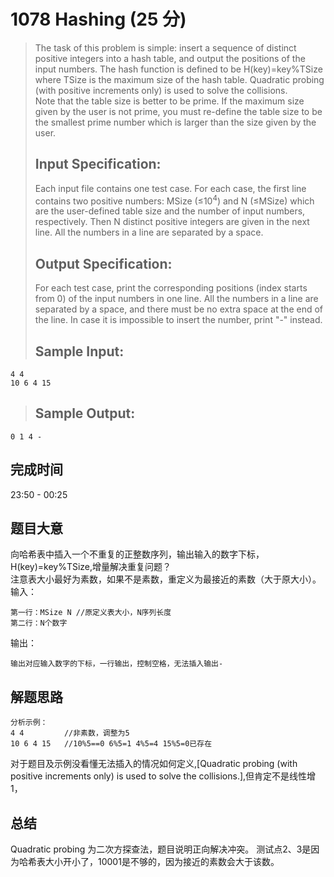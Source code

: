 # 1078 Hashing (25 分)
> The task of this problem is simple: insert a sequence of distinct positive integers into a hash table, and output the positions of the input numbers. The hash function is defined to be H(key)=key%TSize where TSize is the maximum size of the hash table. Quadratic probing (with positive increments only) is used to solve the collisions.  
> Note that the table size is better to be prime. If the maximum size given by the user is not prime, you must re-define the table size to be the smallest prime number which is larger than the size given by the user.  
> ## Input Specification:  
> Each input file contains one test case. For each case, the first line contains two positive numbers: MSize (≤10<sup>4</sup>) and N (≤MSize) which are the user-defined table size and the number of input numbers, respectively. Then N distinct positive integers are given in the next line. All the numbers in a line are separated by a space.
> ## Output Specification:  
> For each test case, print the corresponding positions (index starts from 0) of the input numbers in one line. All the numbers in a line are separated by a space, and there must be no extra space at the end of the line. In case it is impossible to insert the number, print "-" instead.  
> ## Sample Input:
```
4 4
10 6 4 15
```
> ## Sample Output:
```
0 1 4 -
```
## 完成时间
23:50 - 00:25
## 题目大意
向哈希表中插入一个不重复的正整数序列，输出输入的数字下标，H(key)=key%TSize,增量解决重复问题？  
注意表大小最好为素数，如果不是素数，重定义为最接近的素数（大于原大小）。  
输入：
```
第一行：MSize N //原定义表大小，N序列长度
第二行：N个数字
```
输出：
```
输出对应输入数字的下标，一行输出，控制空格，无法插入输出-
```
## 解题思路
```
分析示例：
4 4         //非素数，调整为5
10 6 4 15   //10%5==0 6%5=1 4%5=4 15%5=0已存在
```
对于题目及示例没看懂无法插入的情况如何定义,[Quadratic probing (with positive increments only) is used to solve the collisions.],但肯定不是线性增1，
## 总结
Quadratic probing 为二次方探查法，题目说明正向解决冲突。
测试点2、3是因为哈希表大小开小了，10001是不够的，因为接近的素数会大于该数。